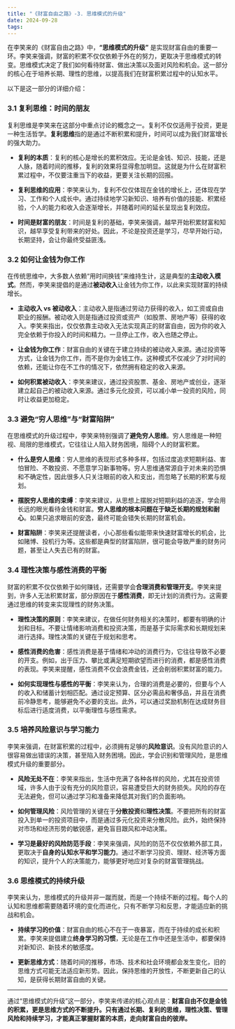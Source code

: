 ```yaml
---
title: "《财富自由之路》-3. 思维模式的升级"
date: 2024-09-28
tags:
---
```


在李笑来的《财富自由之路》中，**“思维模式的升级”** 是实现财富自由的重要一环。李笑来强调，财富的积累不仅仅依赖于外在的努力，更取决于思维模式的转变。思维模式决定了我们如何看待财富、做出决策以及面对风险和机会。这一部分的核心在于培养长期、理性的思维，以提高我们在财富积累过程中的认知水平。

以下是这一部分的详细介绍：

### 3.1 **复利思维：时间的朋友**

复利思维是李笑来在这部分中重点讨论的概念之一。复利不仅仅适用于投资，更是一种生活哲学。**复利思维**指的是通过不断积累和提升，时间可以成为我们财富增长的强大助力。

- **复利的本质**：复利的核心是增长的累积效应。无论是金钱、知识、技能，还是人脉，随着时间的推移，复利的效果将显得愈加明显。这就是为什么在财富积累过程中，不仅要注重当下的收益，更要关注长期的回报。

- **复利思维的应用**：李笑来认为，复利不仅仅体现在金钱的增长上，还体现在学习、工作和个人成长中。通过持续地学习新知识、培养有价值的技能、积累经验，个人的能力和收入会逐渐增长，并随着时间的延长呈现出复利效应。

- **时间是财富的朋友**：时间是复利的基础，李笑来强调，越早开始积累财富和知识，越早享受复利带来的好处。因此，不论是投资还是学习，尽早开始行动，长期坚持，会让你最终受益匪浅。

### 3.2 **如何让金钱为你工作**

在传统思维中，大多数人依赖“用时间换钱”来维持生计，这是典型的**主动收入模式**。然而，李笑来提倡的是通过**被动收入**让金钱为你工作，以此来实现财富的持续增长。

- **主动收入 vs 被动收入**：主动收入是指通过劳动力获得的收入，如工资或自由职业的报酬。被动收入则是指通过投资或资产（如股票、房地产等）获得的收入。李笑来指出，仅仅依靠主动收入无法实现真正的财富自由，因为你的收入完全依赖于你投入的时间和精力。一旦停止工作，收入也随之停止。

- **让金钱为你工作**：财富自由的关键在于建立持续的被动收入来源。通过投资等方式，让金钱为你工作，而不是你为金钱工作。这种模式不仅减少了对时间的依赖，还能让你在不工作的情况下，依然拥有稳定的收入来源。

- **如何积累被动收入**：李笑来建议，通过投资股票、基金、房地产或创业，逐渐建立起自己的被动收入来源。通过多元化投资，可以减小单一投资的风险，同时让收益更加稳定。

### 3.3 **避免“穷人思维”与“财富陷阱”**

在思维模式的升级过程中，李笑来特别强调了**避免穷人思维**。穷人思维是一种短视、局限的思维模式，它往往让人陷入财务困境，阻碍个人的财富积累。

- **什么是穷人思维**：穷人思维的表现形式多种多样，包括过度追求短期利益、害怕冒险、不敢投资、不愿意学习新事物等。穷人思维通常源自于对未来的恐惧和不确定性，因此很多人只关注眼前的收入和支出，而忽略了长期的积累与规划。

- **摆脱穷人思维的束缚**：李笑来建议，从思想上摆脱对短期利益的追逐，学会用长远的眼光看待金钱和财富。**穷人思维的根本问题在于缺乏长期的规划和耐心**。如果只追求眼前的安逸，最终可能会错失长期的财富机会。

- **财富陷阱**：李笑来还提醒读者，小心那些看似能带来快速财富增长的机会，比如赌博、投机行为等。这些都是典型的财富陷阱，很可能会导致严重的财务问题，甚至让人失去已有的财富。

### 3.4 **理性决策与感性消费的平衡**

财富的积累不仅仅依赖于如何赚钱，还需要学会**合理消费和管理开支**。李笑来提到，许多人无法积累财富，部分原因在于**感性消费**，即无计划的消费行为。这需要通过思维的转变来实现理性的财务决策。

- **理性决策的原则**：李笑来建议，在做任何财务相关的决策时，都要有明确的计划和目标。不要让情绪影响消费和投资决策，而是基于实际需求和长期规划来进行选择。理性决策的关键在于规划和思考。

- **感性消费的危害**：感性消费是基于情绪和冲动的消费行为，它往往导致不必要的开支。例如，出于压力、攀比或满足短期欲望而进行的消费，都是感性消费的表现。李笑来提醒，感性消费不仅会浪费金钱，还会削弱积累财富的能力。

- **如何实现理性与感性的平衡**：李笑来认为，合理的消费是必要的，但要与个人的收入和储蓄计划相匹配。通过设定预算、区分必需品和奢侈品，并且在消费前冷静思考，能够避免不必要的支出。此外，可以通过奖励机制在达成财务目标后进行适度消费，以平衡理性与感性需求。

### 3.5 **培养风险意识与学习能力**

李笑来强调，在财富积累的过程中，必须拥有足够的**风险意识**。没有风险意识的人很容易做出错误的决策，甚至陷入财务困境。因此，学会识别和管理风险，是思维模式升级的重要部分。

- **风险无处不在**：李笑来指出，生活中充满了各种各样的风险，尤其在投资领域，许多人由于没有充分的风险意识，容易遭受巨大的财务损失。风险的存在无法避免，但可以通过学习和准备来降低其对我们的负面影响。

- **如何管理风险**：风险管理的关键在于**分散投资**和**理性决策**。不要把所有的财富投入到单一的投资项目中，而是通过多元化投资来分散风险。此外，始终保持对市场和经济形势的敏锐感，避免盲目跟风和冲动决策。

- **学习是最好的风险防范手段**：李笑来强调，风险的防范不仅仅依赖外部工具，更取决于**自身的认知水平和学习能力**。通过不断学习投资、理财、经济等方面的知识，提升个人的决策能力，能够更好地应对复杂的财富管理挑战。

### 3.6 **思维模式的持续升级**

李笑来认为，思维模式的升级并非一蹴而就，而是一个持续不断的过程。每个人的认知和思维都需要随着环境的变化而进化，只有不断学习和反思，才能适应新的挑战和机会。

- **持续学习的价值**：财富自由的核心不在于一夜暴富，而在于持续的成长和积累。李笑来提倡建立**终身学习的习惯**，无论是在工作中还是生活中，都要保持对新知识、新技术的敏感度。

- **更新思维方式**：随着时间的推移，市场、技术和社会环境都会发生变化，旧的思维方式可能无法适应新形势。因此，保持思维的开放性，不断更新自己的认知，是获得长期财富自由的关键。

---

通过“思维模式的升级”这一部分，李笑来传递的核心观点是：**财富自由不仅是金钱的积累，更是思维方式的不断提升。只有通过长期、复利的思维，理性决策、管理风险和持续学习，才能真正掌握财富的本质，走向财富自由的彼岸。**